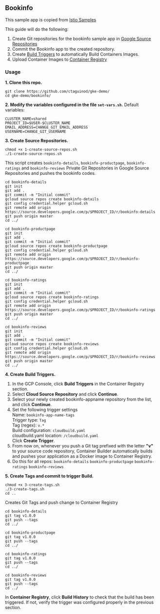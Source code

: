## Bookinfo 

This sample app is copied from [Istio Samples](https://github.com/istio/istio/tree/master/samples/bookinfo/src)

This guide will do the following:
1. Create Git repositories for the bookinfo sample app in [Google Source Repositories](https://cloud.google.com/source-repositories/)
2. Commit the Bookinfo app to the created repository. 
3. Create [Build Triggers](https://cloud.google.com/container-builder/) to automatically Build Containers Images.
4. Upload Container Images to [Container Registry](https://cloud.google.com/container-registry/)

### Usage

**1. Clone this repo.**
```
git clone https://github.com/ctaguinod/gke-demo/
cd gke-demo/bookinfo/
```

**2. Modify the variables configured in the file `set-vars.sh`.**
Default variables: 
```
CLUSTER_NAME=shared
PROJECT_ID=$USER-$CLUSTER_NAME
EMAIL_ADDRESS=CHANGE_GIT_EMAIL_ADDRESS
USERNAME=CHANGE_GIT_USERNAME
```

**3. Create Source Repositories.**
```
chmod +x 1-create-source-repos.sh
./1-create-source-repos.sh
```

This script creates `bookinfo-details`, `bookinfo-productpage`, `bookinfo-ratings` and `bookinfo-reviews` Private Git Repositories in Google Source Repositories and pushes the bookinfo codes.
```
cd bookinfo-details
git init
git add .
git commit -m "Initial commit"
gcloud source repos create bookinfo-details
git config credential.helper gcloud.sh
git remote add origin https://source.developers.google.com/p/$PROJECT_ID/r/bookinfo-details
git push origin master
cd ../

cd bookinfo-productpage
git init
git add .
git commit -m "Initial commit"
gcloud source repos create bookinfo-productpage
git config credential.helper gcloud.sh
git remote add origin https://source.developers.google.com/p/$PROJECT_ID/r/bookinfo-productpage
git push origin master
cd ../

cd bookinfo-ratings
git init
git add .
git commit -m "Initial commit"
gcloud source repos create bookinfo-ratings
git config credential.helper gcloud.sh
git remote add origin https://source.developers.google.com/p/$PROJECT_ID/r/bookinfo-ratings
git push origin master
cd ../

cd bookinfo-reviews
git init
git add .
git commit -m "Initial commit"
gcloud source repos create bookinfo-reviews
git config credential.helper gcloud.sh
git remote add origin https://source.developers.google.com/p/$PROJECT_ID/r/bookinfo-reviews
git push origin master
cd ../
```

**4. Create Build Triggers.**
1. In the GCP Console, click **Build Triggers** in the Container Registry section.
2. Select **Cloud Source Repository** and click **Continue**.
3. Select your newly created bookinfo-appname repository from the list, and click **Continue**.
4. Set the following trigger settings  
   Name: `bookinfo-app-name-tags`  
   Trigger type: `Tag`  
   Tag (regex): `v.*`  
   Build configuration: `cloudbuild.yaml`  
   cloudbuild.yaml location: `/cloudbuild.yaml`  
   Click **Create Trigger**.  
5. From now on, whenever you push a Git tag prefixed with the letter **"v"** to your source code repository, Container Builder automatically builds and pushes your application as a Docker image to Container Registry.
6. Do this for all repos: `bookinfo-details`  `bookinfo-productpage`  `bookinfo-ratings`  `bookinfo-reviews`

**5. Create Tags and commit to trigger Build.**
```
chmod +x 3-create-tags.sh
./3-create-tags.sh
cd ..
```
Creates Git Tags and push change to Container Registry
```
cd bookinfo-details
git tag v1.0.0
git push --tags
cd ../

cd bookinfo-productpage
git tag v1.0.0
git push --tags
cd ../

cd bookinfo-ratings
git tag v1.0.0
git push --tags
cd ../

cd bookinfo-reviews
git tag v1.0.0
git push --tags
cd ../
```

In **Container Registry**, click **Build History** to check that the build has been triggered. If not, verify the trigger was configured properly in the previous section.  
